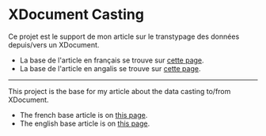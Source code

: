 XDocument Casting
=================

Ce projet est le support de mon article sur le transtypage des données depuis/vers un XDocument.

- La base de l'article en français se trouve sur [cette page](Article/Article-fr-fr.md).
- La base de l'article en angalis se trouve sur [cette page](Article/Article-en-us.md).

---

This project is the base for my article about the data casting to/from XDocument.

- The french base article is on [this page](Article/Article-fr-fr.md).
- The english base article is on [this page](Article/Article-en-us.md).


